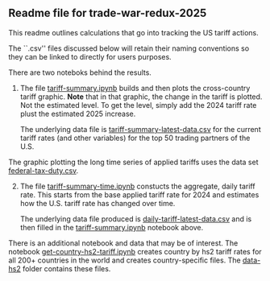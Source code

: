 ## Readme file for trade-war-redux-2025 

This readme outlines calculations that go into tracking the US tariff actions. 

The ``.csv'' files discussed below will retain their naming conventions so they can be linked to directly for users purposes.

There are two noteboks behind the results. 

1. The file [tariff-summary.ipynb](tariff-summary.ipynb) builds and then plots the cross-country tariff graphic. **Note** that in that graphic, the change in the tariff is plotted. Not the estimated level. To get the level, simply add the 2024 tariff rate plust the estimated 2025 increase. 

    The underlying data file is [tariff-summary-latest-data.csv](tariff-summary-latest-data.csv) for the current tariff rates (and  other variables) for the top 50 trading partners of the U.S. 

The graphic plotting the long time series of applied tariffs uses the data set [federal-tax-duty.csv](federal-tax-duty.csv).

2. The file [tariff-summary-time.ipynb](tariff-summary-time.ipynb) constucts the aggregate, daily tariff rate. This starts from the base applied tariff rate for 2024 and estimates how the U.S. tariff rate has changed over time. 

    The underlying data file produced is [daily-tariff-latest-data.csv](daily-tariff-latest-data.csv) and is then filled in the [tariff-summary.ipynb](tariff-summary.ipynb) notebook above.

There is an additional notebook and data that may be of interest. The notebook [get-country-hs2-tariff.ipynb](get-country-hs2-tariff.ipynb) creates country by hs2 tariff rates for all 200+ countries in the world and creates country-specific files. The [data-hs2](./data-hs2) folder contains these files. 

